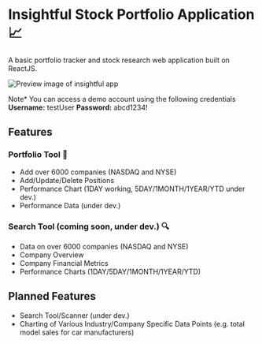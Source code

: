 # Insightful Stock Portfolio Application :chart_with_upwards_trend:
A basic portfolio tracker and stock research web application built on ReactJS.

![Preview image of insightful app](https://github.com/pseamusmcdonald/project-media/blob/main/insightful-preview.png)

Note* You can access a demo account using the following credentials **Username:** testUser **Password:** abcd1234!

## Features

### Portfolio Tool :ledger:
- Add over 6000 companies (NASDAQ and NYSE)
- Add/Update/Delete Positions
- Performance Chart (1DAY working, 5DAY/1MONTH/1YEAR/YTD under dev.)
- Performance Data (under dev.)

### Search Tool (coming soon, under dev.) :mag:
- Data on over 6000 companies (NASDAQ and NYSE)
- Company Overview
- Company Financial Metrics
- Performance Charts (1DAY/5DAY/1MONTH/1YEAR/YTD)

## Planned Features
- Search Tool/Scanner (under dev.)
- Charting of Various Industry/Company Specific Data Points (e.g. total model sales for car manufacturers)
